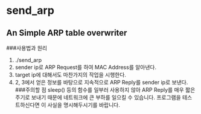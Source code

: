 send_arp
========
An Simple ARP table overwriter
------------------------------
###사용법과 원리
1. ./send_arp <interface> <sender ip> <target ip>
2. sender ip로 ARP Request를 하여 MAC Address를 알아낸다.
3. target ip에 대해서도 마찬가지의 작업을 시행한다.
4. 2, 3에서 얻은 정보를 바탕으로 지속적으로 ARP Reply를 sender ip로 보낸다.
###주의할 점
sleep() 등의 함수를 일부러 사용하지 않아 ARP Reply를 매우 짧은 주기로 보내기 때문에 네트워크에 큰 부하를 일으킬 수 있습니다. 프로그램을 테스트하신다면 이 사실을 명시해두시기를 바랍니다.
